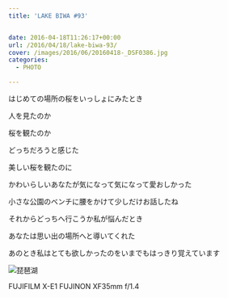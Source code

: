 ```yaml
---
title: 'LAKE BIWA #93'


date: 2016-04-18T11:26:17+00:00
url: /2016/04/18/lake-biwa-93/
cover: /images/2016/06/20160418-_DSF0386.jpg
categories:
  - PHOTO

---
```

<!--more-->
はじめての場所の桜をいっしょにみたとき

人を見たのか

桜を観たのか

どっちだろうと感じた

美しい桜を観たのに

かわいらしいあなたが気になって気になって愛おしかった

小さな公園のベンチに腰をかけて少しだけお話したね

それからどっちへ行こうか私が悩んだとき

あなたは思い出の場所へと導いてくれた

あのとき私はとても欲しかったのをいまでもはっきり覚えています

![琵琶湖](/images/2016/06/20160418-_DSF0380.jpg "琵琶湖")

FUJIFILM X-E1 FUJINON XF35mm f/1.4
